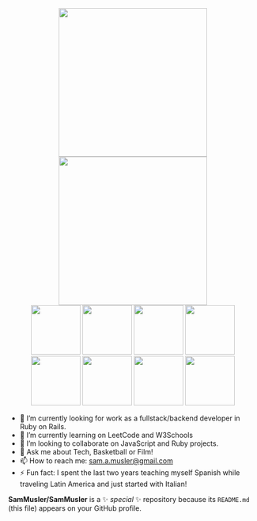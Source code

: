 <link rel="stylesheet" href="https://cdn.jsdelivr.net/gh/devicons/devicon@v2.15.1/devicon.min.css">
<link rel="stylesheet" href="https://unpkg.com/@auroratide/typewritten-text/lib/style.css" />

<div id="header" align="center">
  <div style="display: inline-block;">
    <img src="https://media.giphy.com/media/v1.Y2lkPTc5MGI3NjExZjkyMDkyODUxMzM0YzU1MjZmMzBlMDg4MWQwYjlmZmU5NDYwZDU5ZSZjdD1n/0tR27kVSe22bmqEloN/giphy.gif" width="300"/>
  </div>

  <div style="display: inline-block;">
    <img src="https://media.giphy.com/media/26BRQqt81gCaARmQU/giphy.gif" width="300"/>
  </div>
</div>

<div id="header" align="center">
  <img src="https://cdn.jsdelivr.net/gh/devicons/devicon/icons/ruby/ruby-original.svg" width="100"/>
  <img src="https://cdn.jsdelivr.net/gh/devicons/devicon/icons/rails/rails-original-wordmark.svg" width="100"/>
  <img src="https://cdn.jsdelivr.net/gh/devicons/devicon/icons/javascript/javascript-original.svg" width="100" />
  <img src="https://cdn.jsdelivr.net/gh/devicons/devicon/icons/css3/css3-original.svg" width="100"/>
  <img src="https://cdn.jsdelivr.net/gh/devicons/devicon/icons/bootstrap/bootstrap-original.svg" width="100"/>
  <img src="https://cdn.jsdelivr.net/gh/devicons/devicon/icons/html5/html5-original.svg" width="100" />
  <img src="https://cdn.jsdelivr.net/gh/devicons/devicon/icons/heroku/heroku-original.svg" width="100"/>
  <img src="https://cdn.jsdelivr.net/gh/devicons/devicon/icons/postgresql/postgresql-original.svg" width="100"/>
</div>          
          


- 🔭 I’m currently looking for work as a fullstack/backend developer in Ruby on Rails.
- 🌱 I’m currently learning on LeetCode and W3Schools
- 👯 I’m looking to collaborate on JavaScript and Ruby projects.
- 💬 Ask me about Tech, Basketball or Film!
- 📫 How to reach me: sam.a.musler@gmail.com
- ⚡ Fun fact: I spent the last two years teaching myself Spanish while traveling Latin America and just started with Italian!

**SamMusler/SamMusler** is a ✨ _special_ ✨ repository because its `README.md` (this file) appears on your GitHub profile.


<script type="module" src="https://unpkg.com/@auroratide/typewritten-text/lib/define.js"></script>
